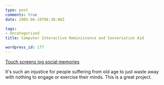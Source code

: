 ```yaml
---
type: post
comments: true
date: 2005-06-16T06:38:00Z

tags:
- Uncategorized
title: Computer Interactive Reminiscence and Conversation Aid

wordpress_id: 177
---
```


[Touch screens jog social memories](http://news.bbc.co.uk/1/hi/technology/4091516.stm)  

It's such an injustice for people suffering from old age to just waste away with nothing to engage or exercise their minds. This is a great project.
